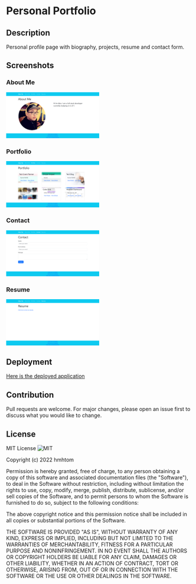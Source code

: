 # Personal Portfolio

## Description

Personal profile page with biography, projects, resume and contact form.

## Screenshots

### About Me

<img src="./images/aboutme.png" width="50%"/>

### Portfolio

<img src="./images/portfolio.png" width="50%"/>

### Contact

<img src="./images/contact.png" width="50%"/>

### Resume

<img src="./images/resume.png" width="50%"/>

## Deployment

[Here is the deployed application](https://hmhtom.github.io/personal-portfolio/)

## Contribution

Pull requests are welcome. For major changes, please open an issue first to discuss what you would like to change.

## License

MIT License ![MIT](https://img.shields.io/github/license/hmhtom/personal-portfolio?style=plastic)

Copyright (c) 2022 hmhtom

Permission is hereby granted, free of charge, to any person obtaining a copy
of this software and associated documentation files (the "Software"), to deal
in the Software without restriction, including without limitation the rights
to use, copy, modify, merge, publish, distribute, sublicense, and/or sell
copies of the Software, and to permit persons to whom the Software is
furnished to do so, subject to the following conditions:

The above copyright notice and this permission notice shall be included in all
copies or substantial portions of the Software.

THE SOFTWARE IS PROVIDED "AS IS", WITHOUT WARRANTY OF ANY KIND, EXPRESS OR
IMPLIED, INCLUDING BUT NOT LIMITED TO THE WARRANTIES OF MERCHANTABILITY,
FITNESS FOR A PARTICULAR PURPOSE AND NONINFRINGEMENT. IN NO EVENT SHALL THE
AUTHORS OR COPYRIGHT HOLDERS BE LIABLE FOR ANY CLAIM, DAMAGES OR OTHER
LIABILITY, WHETHER IN AN ACTION OF CONTRACT, TORT OR OTHERWISE, ARISING FROM,
OUT OF OR IN CONNECTION WITH THE SOFTWARE OR THE USE OR OTHER DEALINGS IN THE
SOFTWARE.
